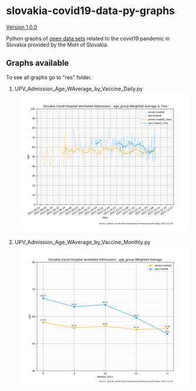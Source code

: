 # slovakia-covid19-data-py-graphs
[Version 1.0.0][changelog]

Python graphs of [open data sets](https://github.com/Institut-Zdravotnych-Analyz/covid19-data) related to the covid19 pandemic in Slovakia provided by the MoH of Slovakia.


## Graphs available
To see all graphs go to "res" folder.

1. UPV_Admission_Age_WAverage_by_Vaccine_Daily.py
![Daily Slovakia Covid Hospital Ventilated Admissions - age_group Weighted Average & 7ma](./res/Hospitalizations/2021-12-07_Ventilated_Admissions_Age_WAverage_by_Vaccine_Daily.png)

2. UPV_Admission_Age_WAverage_by_Vaccine_Monthly.py
![Monthly Slovakia Covid Hospital Ventilated Admissions - age_group Weighted Average](./res/Hospitalizations/2021-12-07_Ventilated_Admissions_Age_WAverage_by_Vaccine_Monthly.png)

[changelog]: ./CHANGELOG.md